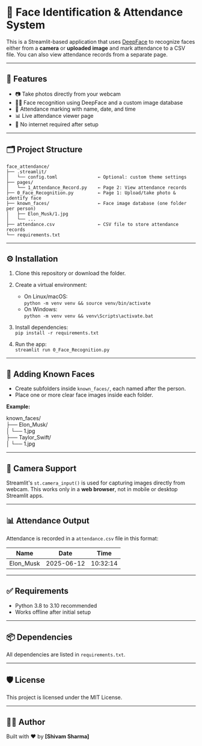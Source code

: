 # 🧠 Face Identification & Attendance System

This is a Streamlit-based application that uses [DeepFace](https://github.com/serengil/deepface) to recognize faces either from a **camera** or **uploaded image** and mark attendance to a CSV file. You can also view attendance records from a separate page.

---

## 🚀 Features

- 📷 Take photos directly from your webcam  
- 🧑‍🔬 Face recognition using DeepFace and a custom image database  
- 📝 Attendance marking with name, date, and time  
- 📊 Live attendance viewer page  
- 🔐 No internet required after setup  

---

## 🗂️ Project Structure

```
face_attendance/  
├── .streamlit/  
│   └── config.toml               ← Optional: custom theme settings  
├── pages/  
│   └── 1_Attendance_Record.py    ← Page 2: View attendance records  
├── 0_Face_Recognition.py         ← Page 1: Upload/take photo & identify face  
├── known_faces/                  ← Face image database (one folder per person)  
│   ├── Elon_Musk/1.jpg  
│   └── ...  
├── attendance.csv                ← CSV file to store attendance records  
└── requirements.txt  
```
---

## ⚙️ Installation

1. Clone this repository or download the folder.  
2. Create a virtual environment:  
   - On Linux/macOS:  
     `python -m venv venv && source venv/bin/activate`  
   - On Windows:  
     `python -m venv venv && venv\Scripts\activate.bat`  

3. Install dependencies:  
   `pip install -r requirements.txt`  

4. Run the app:  
   `streamlit run 0_Face_Recognition.py`  

---

## 📁 Adding Known Faces

- Create subfolders inside `known_faces/`, each named after the person.
- Place one or more clear face images inside each folder.

**Example:**

known_faces/  
├── Elon_Musk/  
│   └── 1.jpg  
├── Taylor_Swift/  
│   └── 1.jpg  

---

## 📸 Camera Support

Streamlit's `st.camera_input()` is used for capturing images directly from webcam. This works only in a **web browser**, not in mobile or desktop Streamlit apps.

---

## 📊 Attendance Output

Attendance is recorded in a `attendance.csv` file in this format:

Name | Date | Time  
-----|------|------  
Elon_Musk | 2025-06-12 | 10:32:14  

---

## ✅ Requirements

- Python 3.8 to 3.10 recommended  
- Works offline after initial setup  

---

## 📦 Dependencies

All dependencies are listed in `requirements.txt`.

---

## 🛡 License

This project is licensed under the MIT License.

---

## 🙋‍♂️ Author

Built with ❤️ by **[Shivam Sharma]**
